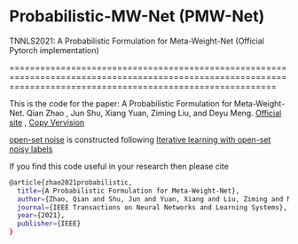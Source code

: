 # Probabilistic-MW-Net (PMW-Net)
TNNLS2021: A Probabilistic Formulation for Meta-Weight-Net (Official Pytorch implementation)


================================================================================================================================================================


This is the code for the paper:
A Probabilistic Formulation for Meta-Weight-Net. Qian Zhao , Jun Shu, Xiang Yuan, Ziming Liu, and Deyu Meng. [Official site](https://ieeexplore.ieee.org/abstract/document/9525050/) ,  [Copy Vervision](https://github.com/xjtushujun/Probabilistic-MW-Net-PMW-Net-/blob/main/A_Probabilistic_Formulation_for_Meta-Weight-Net.pdf)

[open-set noise](https://drive.google.com/file/d/1v-ZmUx4NZEvCTEYW1kVShdHAbB5zdF1c/view?usp=sharing) is constructed following [Iterative
learning with open-set noisy labels](https://openaccess.thecvf.com/content_cvpr_2018/papers/Wang_Iterative_Learning_With_CVPR_2018_paper.pdf)


If you find this code useful in your research then please cite  
```bash
@article{zhao2021probabilistic,
  title={A Probabilistic Formulation for Meta-Weight-Net},
  author={Zhao, Qian and Shu, Jun and Yuan, Xiang and Liu, Ziming and Meng, Deyu},
  journal={IEEE Transactions on Neural Networks and Learning Systems},
  year={2021},
  publisher={IEEE}
}
``` 
